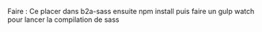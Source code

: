 Faire : 
    Ce placer dans b2a-sass
    ensuite npm install
    puis faire un gulp watch pour lancer la compilation de sass
    